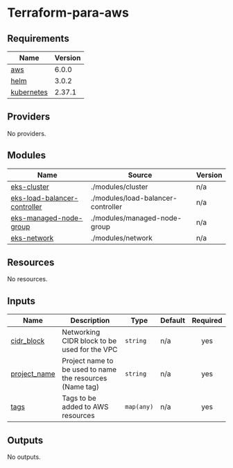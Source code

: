 # Terraform-para-aws
<!-- BEGIN_TF_DOCS -->
## Requirements

| Name | Version |
|------|---------|
| <a name="requirement_aws"></a> [aws](#requirement\_aws) | 6.0.0 |
| <a name="requirement_helm"></a> [helm](#requirement\_helm) | 3.0.2 |
| <a name="requirement_kubernetes"></a> [kubernetes](#requirement\_kubernetes) | 2.37.1 |

## Providers

No providers.

## Modules

| Name | Source | Version |
|------|--------|---------|
| <a name="module_eks-cluster"></a> [eks-cluster](#module\_eks-cluster) | ./modules/cluster | n/a |
| <a name="module_eks-load-balancer-controller"></a> [eks-load-balancer-controller](#module\_eks-load-balancer-controller) | ./modules/load-balancer-controller | n/a |
| <a name="module_eks-managed-node-group"></a> [eks-managed-node-group](#module\_eks-managed-node-group) | ./modules/managed-node-group | n/a |
| <a name="module_eks-network"></a> [eks-network](#module\_eks-network) | ./modules/network | n/a |

## Resources

No resources.

## Inputs

| Name | Description | Type | Default | Required |
|------|-------------|------|---------|:--------:|
| <a name="input_cidr_block"></a> [cidr\_block](#input\_cidr\_block) | Networking CIDR block to be used for the VPC | `string` | n/a | yes |
| <a name="input_project_name"></a> [project\_name](#input\_project\_name) | Project name to be used to name the resources (Name tag) | `string` | n/a | yes |
| <a name="input_tags"></a> [tags](#input\_tags) | Tags to be added to AWS resources | `map(any)` | n/a | yes |

## Outputs

No outputs.
<!-- END_TF_DOCS -->